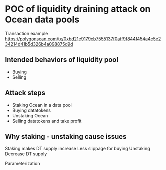 # POC of liquidity draining attack on Ocean data pools

Transaction example
https://polygonscan.com/tx/0xbd21e9179cb7555137f0aff9f844f454a4c5e234214d41b5d326b4a098875d9d




## Intended behaviors of liquidity pool
- Buying
- Selling

## Attack steps
- Staking Ocean in a data pool
- Buying datatokens
- Unstaking Ocean
- Selling datatokens and take profit



## Why staking - unstaking cause issues
Staking makes
DT supply increase
Less slippage for buying
Unstaking
Decrease DT supply


Parameterization
